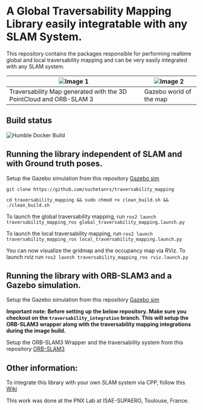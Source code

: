 # A Global Traversability Mapping Library easily integratable with any SLAM System.

This repository contains the packages responsible for performing realtime global and local traversability mapping and can be very easily integrated with any SLAM system.

| ![Image 1](images/traversability_map.gif) | ![Image 2](images/gazebo.gif) |
|-------------------------|-------------------------|
| Traversability Map generated with the 3D PointCloud and ORB-SLAM 3 | Gazebo world of the map|

## Build status
![Humble Docker Build](https://github.com/suchetanrs/traversability_mapping/actions/workflows/build-humble-image.yml/badge.svg)

## Running the library independent of SLAM and with Ground truth poses.

Setup the Gazebo simulation from this repository [Gazebo sim](https://github.com/suchetanrs/gz-sim-environment)

```git clone https://github.com/suchetanrs/traversability_mapping```

```cd traversability_mapping && sudo chmod +x clean_build.sh && ./clean_build.sh```

To launch the global traversability mapping, run ```ros2 launch traversability_mapping_ros global_traversability_mapping.launch.py```

To launch the local traversability mapping, run
```ros2 launch traversability_mapping_ros local_traversability_mapping.launch.py```

You can now visualize the gridmap and the occupancy map via RViz. To launch rviz run 
```ros2 launch traversability_mapping_ros rviz.launch.py```

## Running the library with ORB-SLAM3 and a Gazebo simulation.

Setup the Gazebo simulation from this repository [Gazebo sim](https://github.com/suchetanrs/gz-sim-environment)

**Important note: Before setting up the below repository. Make sure you checkout on the ```traversability_integration``` branch. This will setup the ORB-SLAM3 wrapper along with the traversability mapping integrations during the image build.**

Setup the ORB-SLAM3 Wrapper and the traversability system from this repository [ORB-SLAM3](https://github.com/suchetanrs/ORB-SLAM3-ROS2-Docker/tree/traversability_integration)

## Other information:

To integrate this library with your own SLAM system via CPP, follow this [Wiki](https://github.com/suchetanrs/traversability_mapping/wiki/Integrating-with-your-own-SLAM-System.)

This work was done at the PNX Lab at ISAE-SUPAERO, Toulouse, France.
